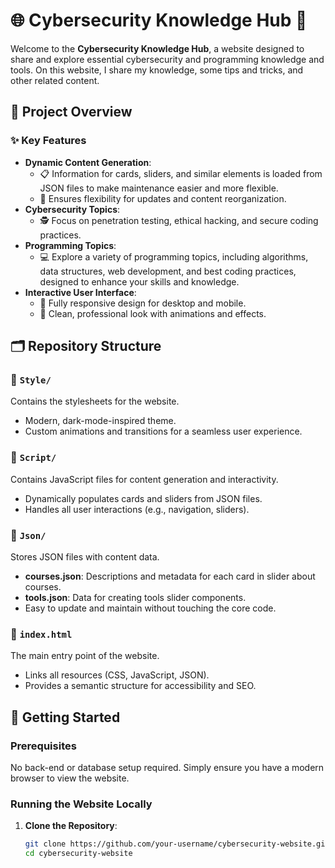 # 🌐 Cybersecurity Knowledge Hub 🔐  

Welcome to the **Cybersecurity Knowledge Hub**, a website designed to share and explore essential cybersecurity and programming knowledge and tools. On this website, I share my knowledge, some tips and tricks, and other related content.

## 🌟 Project Overview  

### ✨ Key Features  
- **Dynamic Content Generation**:  
  - 📋 Information for cards, sliders, and similar elements is loaded from JSON files to make maintenance easier and more flexible.  
  - 🔄 Ensures flexibility for updates and content reorganization.  
- **Cybersecurity Topics**:  
  - 🕵️ Focus on penetration testing, ethical hacking, and secure coding practices.
- **Programming Topics**:
   - 💻 Explore a variety of programming topics, including algorithms, data structures, web development, and best coding practices, designed to enhance your skills and knowledge.
- **Interactive User Interface**:  
  - 🚀 Fully responsive design for desktop and mobile.  
  - 🎨 Clean, professional look with animations and effects.  


## 🗂️ Repository Structure  

### 📂 `Style/`  
Contains the stylesheets for the website.  
- Modern, dark-mode-inspired theme.  
- Custom animations and transitions for a seamless user experience.  

### 📂 `Script/`  
Contains JavaScript files for content generation and interactivity.  
- Dynamically populates cards and sliders from JSON files.  
- Handles all user interactions (e.g., navigation, sliders).  

### 📂 `Json/`  
Stores JSON files with content data.  
- **courses.json**: Descriptions and metadata for each card in slider about courses.  
- **tools.json**: Data for creating tools slider components.  
- Easy to update and maintain without touching the core code.  

### 📂 `index.html`  
The main entry point of the website.  
- Links all resources (CSS, JavaScript, JSON).  
- Provides a semantic structure for accessibility and SEO.  


## 🚀 Getting Started  

### Prerequisites  
No back-end or database setup required. Simply ensure you have a modern browser to view the website.  

### Running the Website Locally  
1. **Clone the Repository**:  
   ```bash
   git clone https://github.com/your-username/cybersecurity-website.git
   cd cybersecurity-website
   ```

